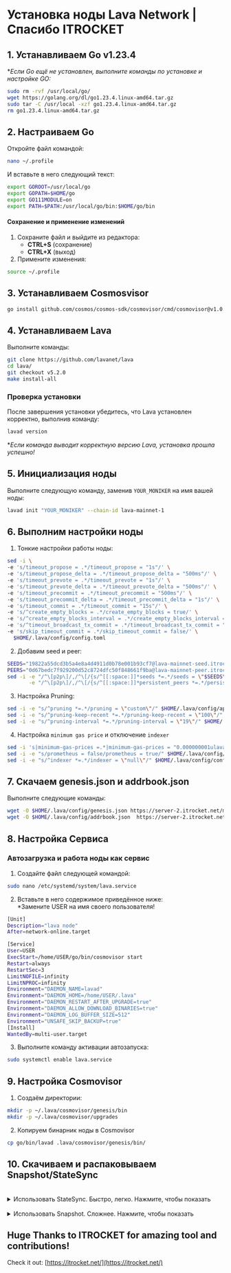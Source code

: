# Установка ноды Lava Network | Спасибо ITROCKET

  ## 1. Устанавливаем Go v1.23.4

**Если Go ещё не установлен, выполните команды по установке и настройке GO:*

```bash
sudo rm -rvf /usr/local/go/
wget https://golang.org/dl/go1.23.4.linux-amd64.tar.gz
sudo tar -C /usr/local -xzf go1.23.4.linux-amd64.tar.gz
rm go1.23.4.linux-amd64.tar.gz
```

## 2. Настраиваем Go

Откройте файл командой:
```bash
nano ~/.profile
```

И вставьте в него следующий текст:

```bash
export GOROOT=/usr/local/go
export GOPATH=$HOME/go
export GO111MODULE=on
export PATH=$PATH:/usr/local/go/bin:$HOME/go/bin
```

#### Сохранение и применение изменений
1. Сохраните файл и выйдите из редактора:
   - **CTRL+S** (сохранение)
   - **CTRL+X** (выход)
2. Примените изменения:
```bash
source ~/.profile
```

## 3. Устанавливаем Cosmosvisor

```bash
go install github.com/cosmos/cosmos-sdk/cosmovisor/cmd/cosmovisor@v1.0.0
```
## 4. Устанавливаем Lava

Выполните команды:
```bash
git clone https://github.com/lavanet/lava
cd lava/
git checkout v5.2.0
make install-all
```

### Проверка установки
После завершения установки убедитесь, что Lava установлен корректно, выполнив команду:
```bash
lavad version
```
**Если команда выводит корректную версию Lava, установка прошла успешно!*

## 5. Инициализация ноды

Выполните следующую команду, заменив `YOUR_MONIKER` на имя вашей ноды:

```bash
lavad init "YOUR_MONIKER" --chain-id lava-mainnet-1
```

## 6. Выполним настройки ноды

1. Тонкие настройки работы ноды:

```bash
sed -i \
-e 's/timeout_propose = .*/timeout_propose = "1s"/' \
-e 's/timeout_propose_delta = .*/timeout_propose_delta = "500ms"/' \
-e 's/timeout_prevote = .*/timeout_prevote = "1s"/' \
-e 's/timeout_prevote_delta = .*/timeout_prevote_delta = "500ms"/' \
-e 's/timeout_precommit = .*/timeout_precommit = "500ms"/' \
-e 's/timeout_precommit_delta = .*/timeout_precommit_delta = "1s"/' \
-e 's/timeout_commit = .*/timeout_commit = "15s"/' \
-e 's/^create_empty_blocks = .*/create_empty_blocks = true/' \
-e 's/^create_empty_blocks_interval = .*/create_empty_blocks_interval = "15s"/' \
-e 's/^timeout_broadcast_tx_commit = .*/timeout_broadcast_tx_commit = "151s"/' \
-e 's/skip_timeout_commit = .*/skip_timeout_commit = false/' \
  $HOME/.lava/config/config.toml
```

2. Добавим seed и peer:

```bash
SEEDS="19822a55dcd3b5a4e8a4d4911d0b78e001b93cf7@lava-mainnet-seed.itrocket.net:28656"
PEERS="0d67bedc7f929200d52c8724dfc50f848661f9ba@lava-mainnet-peer.itrocket.net:28656,8d28c38d956384510558664f5897a383b7529699@136.243.95.31:29156"
sed -i -e "/^\[p2p\]/,/^\[/{s/^[[:space:]]*seeds *=.*/seeds = \"$SEEDS\"/}" \
       -e "/^\[p2p\]/,/^\[/{s/^[[:space:]]*persistent_peers *=.*/persistent_peers = \"$PEERS\"/}" $HOME/.lava/config/config.toml
```

3. Настройка Pruning:

```bash
sed -i -e "s/^pruning *=.*/pruning = \"custom\"/" $HOME/.lava/config/app.toml 
sed -i -e "s/^pruning-keep-recent *=.*/pruning-keep-recent = \"100\"/" $HOME/.lava/config/app.toml
sed -i -e "s/^pruning-interval *=.*/pruning-interval = \"19\"/" $HOME/.lava/config/app.toml
```

4. Настройка `minimum gas price` и отключение `indexer`

```bash
sed -i 's|minimum-gas-prices =.*|minimum-gas-prices = "0.000000001ulava"|g' $HOME/.lava/config/app.toml
sed -i -e "s/prometheus = false/prometheus = true/" $HOME/.lava/config/config.toml
sed -i -e "s/^indexer *=.*/indexer = \"null\"/" $HOME/.lava/config/config.toml
```

## 7. Скачаем genesis.json и addrbook.json
Выполните следующие команды:

```bash
wget -O $HOME/.lava/config/genesis.json https://server-2.itrocket.net/mainnet/lava/genesis.json
wget -O $HOME/.lava/config/addrbook.json  https://server-2.itrocket.net/mainnet/lava/addrbook.json
```

## 8. Настройка Сервиса

### Автозагрузка и работа ноды как сервис

  1. Создайте файл следующей командой:
```bash
sudo nano /etc/systemd/system/lava.service
```
  2. Вставьте в него содержимое приведённое ниже:</br>
  *Замените USER на имя своего пользователя!

```bash
[Unit]
Description="lava node"
After=network-online.target

[Service]
User=USER
ExecStart=/home/USER/go/bin/cosmovisor start
Restart=always
RestartSec=3
LimitNOFILE=infinity
LimitNPROC=infinity
Environment="DAEMON_NAME=lavad"
Environment="DAEMON_HOME=/home/USER/.lava"
Environment="DAEMON_RESTART_AFTER_UPGRADE=true"
Environment="DAEMON_ALLOW_DOWNLOAD_BINARIES=true"
Environment="DAEMON_LOG_BUFFER_SIZE=512"
Environment="UNSAFE_SKIP_BACKUP=true"
[Install]
WantedBy=multi-user.target
```
  3. Выполните команду активации автозапуска:

```bash
sudo systemctl enable lava.service
```

## 9. Настройка Cosmovisor
  1. Создаём директории:
```bash
mkdir -p ~/.lava/cosmovisor/genesis/bin
mkdir -p ~/.lava/cosmovisor/upgrades
```

  2. Копируем бинарник ноды в Cosmovisor
```bash
cp go/bin/lavad .lava/cosmovisor/genesis/bin/
```

## 10. Скачиваем и распаковываем Snapshot/StateSync
</br>
    
<details>
  <summary>Использовать StateSync. Быстро, легко. Нажмите, чтобы показать</summary>
  Выполните команду:

  ``
  curl https://raw.githubusercontent.com/Dr0ff/Useful-scripts/refs/heads/main/lava_st_sync.sh | bash``
 
 </details>

</br>

 <details>
     <summary>Использовать Snapshot. Сложнее. Нажмите, чтобы показать</summary>
  1. Останавливаем ноду и сохраняем файл ноды

```bash
sudo systemctl stop lavad
cp $HOME/.lava/data/priv_validator_state.json $HOME/.lava/priv_validator_state.json.backup
```

  2. Выполняем команду очистки и сброса ноды

```bash
lavad tendermint unsafe-reset-all --home $HOME/.lava --keep-addr-book
```

  3. Переходим по ссылке:</br>
  !!! КОПИРУЕМ И ВЫПОЛНЯЕМ ТОЛЬКО команду которая начинается с `curl https://....` !!!

```bash
https://itrocket.net/services/mainnet/lava/#snap
```
  
  3. Возвращаем сохранённый файл на место:
```bash
mv $HOME/.lava/priv_validator_state.json.backup $HOME/.lava/data/priv_validator_state.json
```
 
## 11. Запуск и проверка ноды

  1. Делаем пробный запуск ноды:
```bash
lavad start
```
  ***Дождитесь пока начнётся синхронизация или даже пока нода полностью не синхронизируется!*

  2. Запустите ноду и просмотр логов:
```bash
sudo systemctl start lava.service
sudo journalctl -u lava -f --output cat
```
</details>

## Huge Thanks to ITROCKET for amazing tool and contributions!
Check it out: [https://itrocket.net/](https://itrocket.net/)
